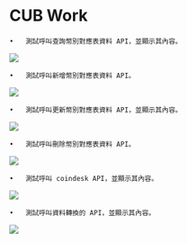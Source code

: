 # CUB Work

	•	測試呼叫查詢幣別對應表資料 API，並顯示其內容。
![](https://i.imgur.com/WC4LLPS.png)

	•	測試呼叫新增幣別對應表資料 API。
![](https://i.imgur.com/13Y9hPh.png)
    
	•	測試呼叫更新幣別對應表資料 API，並顯示其內容。
![](https://i.imgur.com/QHepQrI.png)
    
	•	測試呼叫刪除幣別對應表資料 API。
![](https://i.imgur.com/5qfEKOy.png)
    
	•	測試呼叫 coindesk API，並顯示其內容。
![](https://i.imgur.com/KcrOpFd.png)
    
	•	測試呼叫資料轉換的 API，並顯示其內容。
![](https://i.imgur.com/4U6BGq9.png)

    

